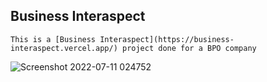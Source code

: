 
## Business Interaspect

```
This is a [Business Interaspect](https://business-interaspect.vercel.app/) project done for a BPO company

```

![Screenshot 2022-07-11 024752](https://user-images.githubusercontent.com/62918030/178161621-bb249ef9-dbce-4eb6-b345-6aca0de03ce3.jpg)

